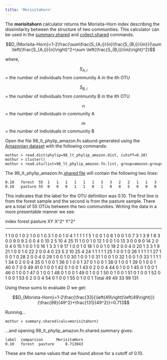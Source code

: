 ```yaml
---
title: 'Morisitahorn'
---
```

The **morisitahorn** calculator returns the
Morisita-Horn index describing the dissimilarity between the structure
of two communities. This calculator can be used in the
[summary.shared](summary.shared) and
[collect.shared](collect.shared) commands.

$$D_{Morisita-Horn}=1-2\frac{\sum\frac{S_{A,i}}{n}\frac{S_{B,i}}{m}}{\sum \left(\frac{S_{A,i}}{n}\right)^2+\sum \left(\frac{S_{B,i}}{m}\right)^2}$$

where,

$$S_{A,i}$$ = the number of individuals from community A in the ith OTU

$$S_{B,i}$$ = the number of individuals from community B in the ith OTU

$$n$$ = the number of individuals in community A

$$m$$ = the number of individuals in community B

Open the file 98\_lt\_phylip\_amazon.fn.sabund generated using the [
Amazonian dataset](https://mothur.s3.us-east-2.amazonaws.com/wiki/amazondata.zip) with the following
commands:

    mothur > read.dist(phylip=98_lt_phylip_amazon.dist, cutoff=0.10)
    mothur > cluster()
    mothur > read.otu(list=98_lt_phylip_amazon.fn.list, group=amazon.groups, label=0.10)

The 98\_lt\_phylip\_amazon.fn.[shared file](shared_file) will
contain the following two lines:

    0.10   forest  55  1   1   1   1   1   1   3   3   2   2   1   1   3   2   1   1   1   1   2   1   1   2   5   1   1   1   1   2   1   1   1   1   1   0   0   0   0   0   0   0   0   0   0   0   0   0   0   0   0   0   0   0   0   0   0   
    0.10   pasture 55  0   0   0   1   1   0   1   0   0   5   0   0   0   0   0   2   0   0   0   3   0   0   2   1   0   1   0   0   0   0   0   0   1   2   1   1   1   1   1   7   1   1   2   1   1   1   1   1   1   1   1   1   2   1   1   

This indicates that the label for the OTU definition was 0.10. The first
line is from the forest sample and the second is from the pasture
sample. There are a total of 55 OTUs between the two communities.
Writing the data in a more presentable manner we see:

  index   forest   pasture   XY   X^2^   Y^2^
  ------- -------- --------- ---- ------ ------
  1       1        0         0    1      0
  2       1        0         0    1      0
  3       1        0         0    1      0
  4       1        1         1    1      1
  5       1        0         0    1      0
  6       1        0         0    1      0
  7       3        1         3    9      1
  8       3        0         0    9      0
  9       2        0         0    4      0
  10      2        5         10   4      25
  11      1        0         0    1      0
  12      1        0         0    1      0
  13      3        0         0    9      0
  14      2        0         0    4      0
  15      1        0         0    1      0
  16      1        3         3    1      9
  17      1        0         0    1      0
  18      1        0         0    1      0
  19      2        0         0    4      0
  20      1        3         3    1      9
  21      1        0         0    1      0
  22      2        0         0    4      0
  23      5        2         10   25     4
  24      1        1         1    1      1
  25      1        0         0    1      0
  26      1        1         1    1      1
  27      1        0         0    1      0
  28      2        0         0    4      0
  29      1        0         0    1      0
  30      1        0         0    1      0
  31      1        0         0    1      0
  32      1        0         0    1      0
  33      1        1         1    1      1
  34      0        2         0    0      4
  35      0        1         0    0      1
  36      0        1         0    0      1
  37      0        1         0    0      1
  38      0        1         0    0      1
  39      0        1         0    0      1
  40      0        7         0    0      49
  41      0        1         0    0      1
  42      0        1         0    0      1
  43      0        2         0    0      4
  44      0        1         0    0      1
  45      0        1         0    0      1
  46      0        1         0    0      1
  47      0        1         0    0      1
  48      0        1         0    0      1
  49      0        1         0    0      1
  50      0        1         0    0      1
  51      0        1         0    0      1
  52      0        1         0    0      1
  53      0        2         0    0      4
  54      0        1         0    0      1
  55      0        1         0    0      1
  Total   49       49        33   99     131

Using these sums to evaluate <i>D</i> we get:

$$D_{Morista-Horn}=1-2\frac{\frac{33}{\left(49\right)\left(49\right)}}
{\frac{99}{49^2}+\frac{131}{49^2}}=0.713$$

Running\...

    mothur > summary.shared(calc=morisitahorn)

\...and opening 98\_lt\_phylip\_amazon.fn.shared.summary gives:

    label  comparison      MorisitaHorn
    0.10   forest  pasture     0.713043

These are the same values that we found above for a cutoff of 0.10.
